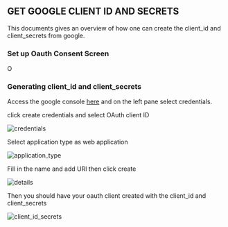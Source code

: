 ## GET GOOGLE CLIENT ID AND SECRETS

This documents gives an overview of how one can create the client_id and client_secrets from google.


### Set up Oauth Consent Screen
O

### Generating client_id and client_secrets

Access the google console [here](https://console.cloud.google.com/apis/credentials) and on the left pane select credentials.

click create credentials and select OAuth client ID

![credentials](/Users/wanjikumac/Desktop/credentials.png)

Select application type as web application

![application_type](/Users/wanjikumac/Desktop/application_type.png)

Fill in the name and add URl then click create

![details](/Users/wanjikumac/Desktop/details.png)

Then you should have your oauth client created with the client_id and client_secrets

![client_id_secrets](/Users/wanjikumac/Desktop/client_id_secrets.png)
